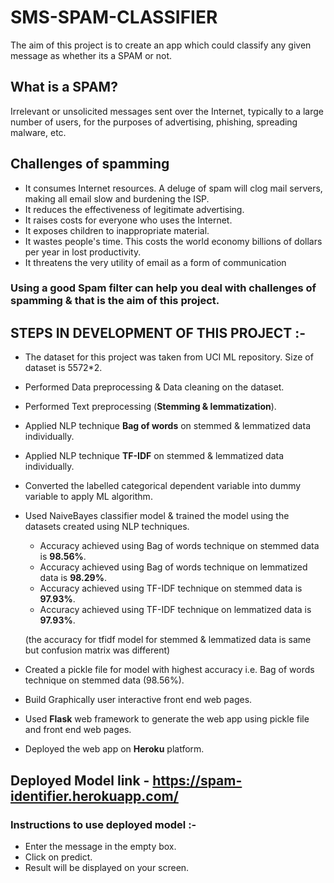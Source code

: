 # SMS-SPAM-CLASSIFIER

The aim of this project is to create an app which could classify any given message as whether its a SPAM or not.

## What is a SPAM?

Irrelevant or unsolicited messages sent over the Internet, typically to a large number of users, for the purposes of advertising, phishing, spreading malware, etc.

## Challenges of spamming 

- It consumes Internet resources.  A deluge of spam will clog mail servers, making all email slow and burdening the ISP.
- It reduces the effectiveness of legitimate advertising.
- It raises costs for everyone who uses the Internet.
- It exposes children to inappropriate material.
- It wastes people's time.  This costs the world economy billions of dollars per year in lost productivity.
- It threatens the very utility of email as a form of communication

### Using a good Spam filter can help you deal with challenges of spamming & that is the aim of this project.

## STEPS IN DEVELOPMENT OF THIS PROJECT :-

- The dataset for this project was taken from UCI ML repository. Size of dataset is 5572*2.
- Performed Data preprocessing & Data cleaning on the dataset.
- Performed Text preprocessing (**Stemming & lemmatization**).
- Applied NLP technique **Bag of words** on stemmed & lemmatized data individually.
- Applied NLP technique **TF-IDF** on stemmed & lemmatized data individually.
- Converted the labelled categorical dependent variable into dummy variable to apply ML algorithm. 
- Used NaiveBayes classifier model & trained the model using the datasets created using NLP techniques. 
  - Accuracy achieved using Bag of words technique on stemmed data is **98.56%**.
  - Accuracy achieved using Bag of words technique on lemmatized data is **98.29%**.
  - Accuracy achieved using TF-IDF technique on stemmed data is **97.93%**.
  - Accuracy achieved using TF-IDF technique on lemmatized data is **97.93%**. 
  
  (the accuracy for tfidf model for stemmed & lemmatized data is same but confusion matrix was different)

- Created a pickle file for model with highest accuracy i.e. Bag of words technique on stemmed data (98.56%).
- Build Graphically user interactive front end web pages.
- Used **Flask** web framework to generate the web app using pickle file and front end web pages.
- Deployed the web app on **Heroku** platform.

## Deployed Model link - https://spam-identifier.herokuapp.com/

### Instructions to use deployed model :-

- Enter the message in the empty box.
- Click on predict.
- Result will be displayed on your screen.
